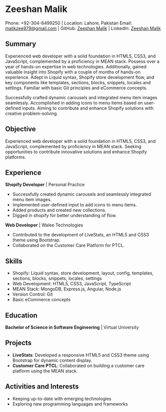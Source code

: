 # Zeeshan Malik
Phone: +92-304-6499250 | Location: Lahore, Pakistan
Email: malikzee979@gmail.com | GitHub: [Zeeshan Malik](https://github.com/zeeshan-malik) | LinkedIn: [Zeeshan Malik](https://www.linkedin.com/in/zeeshan-malik)

## Summary
Experienced web developer with a solid foundation in HTML5, CSS3, and JavaScript, complemented by a proficiency in MEAN stack. Possess over a year of hands-on expertise in web technologies. Additionally, gained valuable insight into Shopify with a couple of months of hands-on experience. Adept in Liquid syntax, Shopify store development flow, and key components like templates, sections, blocks, snippets, locales and settings. Familiar with basic Git principles and eCommerce concepts.

Successfully crafted dynamic carousels and integrated menu item images seamlessly. Accomplished in adding icons to menu items based on user-defined inputs. Aiming to contribute and enhance Shopify solutions with creative problem-solving.

## Objective
Experienced web developer with a solid foundation in HTML5, CSS3, and JavaScript, complemented by proficiency in MEAN stack. Seeking opportunities to contribute innovative solutions and enhance Shopify platforms.

## Experience
**Shopify Developer** | Personal Practice
- Successfully created dynamic carousels and seamlessly integrated menu item images.
- Implemented user-defined input to add icons to menu items.
- Added products and created new collections.
- Digged in shopify for better understanding of flow.

**Web Developer** | Walee Technologies
- Contributed to the development of LiveStats, an HTML5 and CSS3 theme using Bootstrap.
- Collaborated on the Customer Care Platform for PTCL.

## Skills
- Shopify: Liquid syntax, store development, layout, config, templates, sections, blocks, snippets, locales, settings
- Web Development: HTML5, CSS3, JavaScript, TypeScript
- MEAN Stack: MongoDB, Express.js, Angular, Node.js
- Version Control: Git
- Basic eCommerce concepts

## Education
**Bachelor of Science in Software Engineering** | Virtual University

## Projects
- **LiveStats**: Developed a responsive HTML5 and CSS3 theme using Bootstrap for dynamic content display.
- **Customer Care PTCL**: Collaborated on building a customer care platform using the MEAN stack.

## Activities and Interests
- Keeping up-to-date with emerging technologies
- Exploring new programming languages and frameworks
